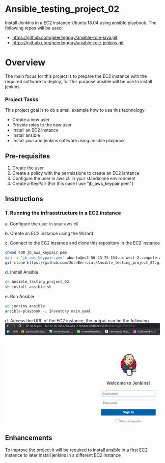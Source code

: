 # Ansible_testing_project_02
Install Jenkins in a EC2 instance Ubuntu 18.04 using ansible playbook. The following repos will be used:
- https://github.com/geerlingguy/ansible-role-java.git
- https://github.com/geerlingguy/ansible-role-jenkins.git



# Overview

The main focus for this project is to prepare the EC2 instance with the required software to deploy, for this purpose ansible will be use to install jenkins


### Project Tasks

This project goal is to do a small example how to use this technology:
* Create a new user
* Provide roles to the new user
* Install an EC2 instance
* Install ansible
* Install java and jenkins software using ansible playbook

## Pre-requisites

1. Create the user
2. Create a policy with the permissions to create an EC2 isntance
3. Configure the user in aws cli in your standalone environment
4. Create a KeyPair (For this case I use "jb_aws_keypair.pem")

## Instructions

### 1. Running the infraestructure in a EC2 instance

a. Configure the user in your aws cli

b. Create an EC2 instance using the Wizard

c. Connect to the EC2 instance and clone this repository in the EC2 instance
```bash
chmod 400 jb_aws_keypair.pem
ssh -i "jb_aws_keypair.pem" ubuntu@ec2-56-23-79-154.us-west-2.compute.amazonaws.com
git clone https://github.com/JoseBerrocal/Ansible_testing_project_02.git
```

d. Install Ansible
```bash
cd Ansible_testing_project_02
sh install_ansible.sh
```

e. Run Ansible
```bash
cd jenkins_ansible
ansible-playbook -i Inventory main.yaml
```

d. Access the URL of the EC2 instance, the output can be the following
![alt text](https://github.com/JoseBerrocal/Ansible_testing_project_02/blob/master/images/ansible_project_02_outoput.png)


## Enhancements

To improve the project it will be required to install ansible in a first EC2 instance to later install jenkins in a different EC2 instance